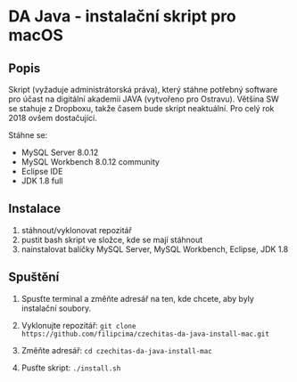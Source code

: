 # DA Java - instalační skript pro macOS

## Popis
Skript (vyžaduje administrátorská práva), který stáhne potřebný software pro účast na digitální akademii JAVA (vytvořeno pro Ostravu).
Většina SW se stahuje z Dropboxu, takže časem bude skript neaktuální. Pro celý rok 2018 ovšem dostačující.

Stáhne se:
- MySQL Server 8.0.12
- MySQL Workbench 8.0.12 community
- Eclipse IDE
- JDK 1.8 full

## Instalace
1) stáhnout/vyklonovat repozitář
2) pustit bash skript ve složce, kde se mají stáhnout
3) nainstalovat balíčky MySQL Server, MySQL Workbench, Eclipse, JDK 1.8

## Spuštění
1) Spusťte terminal a změňte adresář na ten, kde chcete, aby byly instalační soubory.

2) Vyklonujte repozitář: `git clone https://github.com/filipcima/czechitas-da-java-install-mac.git`

3) Změňte adresář: `cd czechitas-da-java-install-mac`

4) Pusťte skript: `./install.sh`
